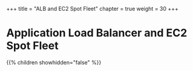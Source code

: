 +++
title = "ALB and EC2 Spot Fleet"
chapter = true
weight = 30
+++

# Application Load Balancer and EC2 Spot Fleet

{{% children showhidden="false" %}}
